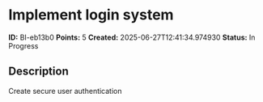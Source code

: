# Implement login system

**ID:** BI-eb13b0
**Points:** 5
**Created:** 2025-06-27T12:41:34.974930
**Status:** In Progress

## Description

Create secure user authentication

